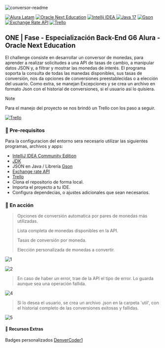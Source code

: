 
![conversor-readme](https://github.com/Hoshi-Dev/challenge-oracle-currency-converter/assets/127260186/922b4238-76db-4ee6-aabc-98c0e76f67df)

<a href="https://www.aluracursos.com/" target="_blank"><img src="https://custom-icon-badges.demolab.com/badge/Latam-text?style=for-the-badge&logo=book&logoColor=blue&label=Alura&color=blue" alt="Alura Latam"/></a>
<a href="https://www.oracle.com/ar/education/oracle-next-education/" target="_blank"><img src="https://img.shields.io/badge/Oracle_Next_Education-text?style=for-the-badge&logo=oracle&logoColor=orange&label=ONE&color=orange" alt="Oracle Next Education" /></a>
<a href="https://www.jetbrains.com/es-es/idea/" target="_blank"><img src="https://img.shields.io/badge/Intellij_IDEA-text?style=for-the-badge&logo=intellijidea&logoColor=red&label=IDE&color=red " alt="Intellij IDEA"> </a>
<a href="https://www.oracle.com/ar/java/" target="_blank"><img src="https://custom-icon-badges.demolab.com/badge/Java_17-text?style=for-the-badge&logo=java&logoColor=red&label=Lenguage&color=red" alt="Java 17"></a>
<a href="https://mvnrepository.com/artifact/com.google.code.gson/gson" target="_blank"><img src="https://img.shields.io/badge/Gson%2FJson-text?style=for-the-badge&logo=json&logoColor=yellow&label=Java%20Library&color=yellow" alt="Gson"></a>
<a href="https://www.exchangerate-api.com/" target="_blank"><img src="https://custom-icon-badges.demolab.com/badge/Exchange_Rate_API-text?style=for-the-badge&logoSource=feather&logo=dollar-sign&logoColor=red&label=API&color=red" alt="Exchange Rate API"></a>
<a href="https://trello.com/b/RU41cvaQ/conversor-de-moneda-challenge-one-java-back-end" target="_blank"><img src="https://img.shields.io/badge/Trello-text?style=for-the-badge&logo=trello&logoColor=blue&label=app&color=blue&link=logoSource%3Dfeather" alt="Trello"></a>

## ONE | Fase - Especialización Back-End G6 Alura - Oracle Next Education
El challenge consiste en desarrollar un conversor de monedas, para aprender a realizar solicitudes a una API de tasas de cambio, a manipular datos JSON y, a filtrar y mostrar las monedas de interés.
El programa soporta la consulta de todas las manedas disponibles, sus tasas de conversión, nos da opciones de conversiones preestablecidas o a elección del usuario.
Como extra, se manejan Excepciones y se crea un archivo en formato Json con el historial de conversiones, si el usuario así lo quisiera.


> [!NOTE]
> Para el manejo del proyecto se nos brindó un Trello con los paso a seguir.
> 
> <a href="https://trello.com/b/RU41cvaQ/conversor-de-moneda-challenge-one-java-back-end" target="_blank"><img src="https://img.shields.io/badge/Trello-text?style=for-the-badge&logo=trello&logoColor=blue&label=app&color=blue&link=logoSource%3Dfeather" alt="Trello"></a>


### :wrench: Pre-requisitos
Para la configuracion del entorno sera necesario utilizar las siguientes programas, archivos y apps:
+ [IntelliJ IDEA Community Edition](https://www.jetbrains.com/es-es/idea/)
+ [JDK](https://www.oracle.com/ar/java/)
+ JSON en Java / Librería [Gson](https://mvnrepository.com/artifact/com.google.code.gson/gson)
+ [Exchange rate API](https://www.exchangerate-api.com/)
+ [Trello](https://trello.com/b/RU41cvaQ/conversor-de-moneda-challenge-one-java-back-end)
+ Clona el repositorio de forma local.
+ Importa el proyecto a tu IDE.
+ Configura dependecias, o ajustes adicionales que sean necesarios.

### :running: En acción

> Opciones de conversión automatica por pares de monedas más utilizadas.
> 
> Lista completa de monedas disponibles en la API.
>
> Tasas de conversión por moneda.
> 
> Elección personalizada de monedas a convertir.

![1](https://github.com/Hoshi-Dev/challenge-oracle-currency-converter/assets/127260186/497a0fa9-b23b-4853-93c5-8bd730ea4264)

![2](https://github.com/Hoshi-Dev/challenge-oracle-currency-converter/assets/127260186/e39c325a-977f-4370-8c76-f0abc2f3927a)

> En caso de haber un error, trae de la API el tipo de error. Lo guarda aunque sea una operación fallida.

![4](https://github.com/Hoshi-Dev/challenge-oracle-currency-converter/assets/127260186/839514f2-6c88-4195-946a-33a41e2bb573)

> Si lo desea el usuario, se crea un archivo .json en la carpeta 'util', con el historial completo de las conversiones exitosas y fallidas.

![5](https://github.com/Hoshi-Dev/challenge-oracle-currency-converter/assets/127260186/f72bc51a-1cfb-4658-bbc8-e357af7c5ae4)

#### :pushpin: Recursos Extras
Badges personalizados [DenverCoder1](https://github.com/DenverCoder1/custom-icon-badges)
